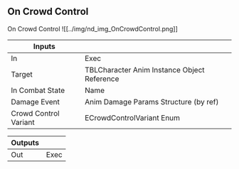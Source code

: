 ## On Crowd Control
On Crowd Control
![[../img/nd_img_OnCrowdControl.png]]

|Inputs||
|--|--|
| In | Exec |
| Target | TBLCharacter Anim Instance Object Reference |
| In Combat State | Name |
| Damage Event | Anim Damage Params Structure (by ref) |
| Crowd Control Variant | ECrowdControlVariant Enum |

|Outputs||
|--|--|
| Out | Exec |
